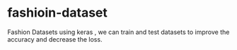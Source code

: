 # fashioin-dataset
Fashion Datasets using keras , we can train and test datasets to  improve the accuracy and decrease the loss.
